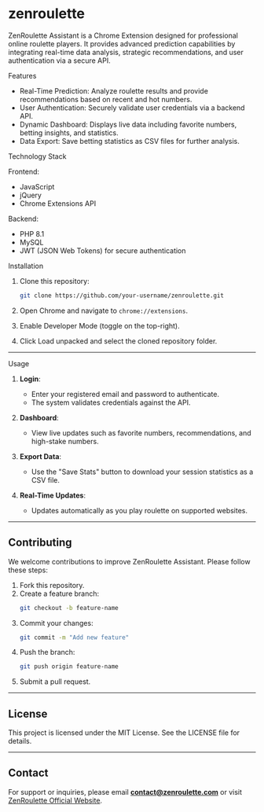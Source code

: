 # zenroulette
ZenRoulette Assistant is a Chrome Extension designed for professional online roulette players. It provides advanced prediction capabilities by integrating real-time data analysis, strategic recommendations, and user authentication via a secure API.

Features

- Real-Time Prediction: Analyze roulette results and provide recommendations based on recent and hot numbers.
- User Authentication: Securely validate user credentials via a backend API.
- Dynamic Dashboard: Displays live data including favorite numbers, betting insights, and statistics.
- Data Export: Save betting statistics as CSV files for further analysis.

Technology Stack

Frontend:

- JavaScript
- jQuery
- Chrome Extensions API

Backend:

- PHP 8.1
- MySQL
- JWT (JSON Web Tokens) for secure authentication

Installation

1. Clone this repository:

   ```bash
   git clone https://github.com/your-username/zenroulette.git
   ```

2. Open Chrome and navigate to `chrome://extensions`.

3. Enable Developer Mode (toggle on the top-right).

4. Click Load unpacked and select the cloned repository folder.


---

Usage

1. **Login**:
   - Enter your registered email and password to authenticate.
   - The system validates credentials against the API.

2. **Dashboard**:
   - View live updates such as favorite numbers, recommendations, and high-stake numbers.

3. **Export Data**:
   - Use the "Save Stats" button to download your session statistics as a CSV file.

4. **Real-Time Updates**:
   - Updates automatically as you play roulette on supported websites.

---

## Contributing

We welcome contributions to improve ZenRoulette Assistant. Please follow these steps:

1. Fork this repository.
2. Create a feature branch:
   ```bash
   git checkout -b feature-name
   ```
3. Commit your changes:
   ```bash
   git commit -m "Add new feature"
   ```
4. Push the branch:
   ```bash
   git push origin feature-name
   ```
5. Submit a pull request.

---

## License

This project is licensed under the MIT License. See the LICENSE file for details.

---

## Contact

For support or inquiries, please email **contact@zenroulette.com** or visit [ZenRoulette Official Website](https://www.zenroulette.com).

